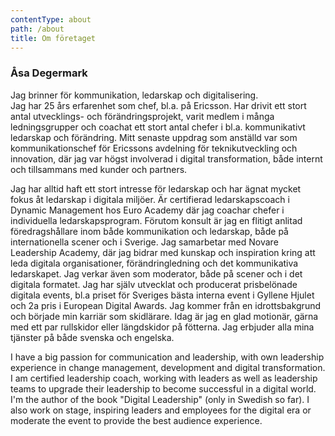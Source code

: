 ```yaml
---
contentType: about
path: /about
title: Om företaget
---
```

### Åsa Degermark

Jag brinner för kommunikation, ledarskap och digitalisering.\
Jag har 25 års erfarenhet som chef, bl.a. på Ericsson. Har drivit ett stort antal utvecklings- och förändringsprojekt, varit medlem i många ledningsgrupper och coachat ett stort antal chefer i bl.a. kommunikativt ledarskap och förändring. Mitt senaste uppdrag som anställd var som kommunikationschef för Ericssons avdelning för teknikutveckling och innovation, där jag var högst involverad i digital transformation, både internt och tillsammans med kunder och partners. 

Jag har alltid haft ett stort intresse för ledarskap och har ägnat mycket fokus åt ledarskap i digitala miljöer. Är certifierad ledarskapscoach i Dynamic Management hos Euro Academy där jag coachar chefer i individuella ledarskapsprogram. Förutom konsult är jag en flitigt anlitad föredragshållare inom både kommunikation och ledarskap, både på internationella scener och i Sverige. Jag samarbetar med Novare Leadership Academy, där jag bidrar med kunskap och inspiration kring att leda digitala organisationer, förändringledning och det kommunikativa ledarskapet. Jag verkar även som moderator, både på scener och i det digitala formatet. Jag har själv utvecklat och producerat prisbelönade digitala events, bl.a priset för Sveriges bästa interna event i Gyllene Hjulet och 2a pris i European Digital Awards. Jag kommer från en idrottsbakgrund och började min karriär som skidlärare. Idag är jag en glad motionär, gärna med ett par rullskidor eller längdskidor på fötterna. Jag erbjuder alla mina tjänster på både svenska och engelska.

I have a big passion for communication and leadership, with own leadership experience in change management, development and digital transformation. I am certified leadership coach, working with leaders as well as leadership teams to upgrade their leadership to become successful in a digital world. I'm the author of the book "Digital Leadership" (only in Swedish so far).  I also work on stage, inspiring leaders and employees for the digital era or moderate the event to provide the best audience experience.
